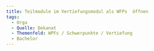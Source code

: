 ```yaml
---
title: Teilmodule im Vertiefungsmodul als WFPs  öffnen
tags:
  - Orga
  - Quelle: Dekanat
  - Themenfeld: WPFs / Schwerpunkte / Vertiefung
  - Bachelor
---
```

